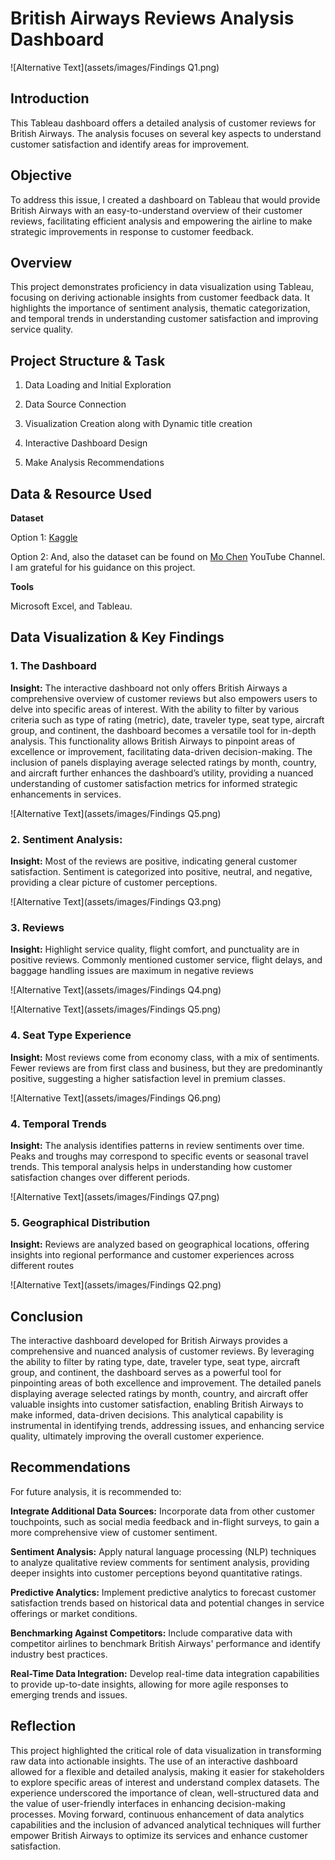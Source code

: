 # British Airways Reviews Analysis Dashboard

![Alternative Text](assets/images/Findings Q1.png)

## Introduction
This Tableau dashboard offers a detailed analysis of customer reviews for British Airways. The analysis focuses on several key aspects to understand customer satisfaction and identify areas for improvement.
## Objective
To address this issue, I created a dashboard on Tableau that would provide British Airways with an easy-to-understand overview of their customer reviews, facilitating efficient analysis and empowering the airline to make strategic improvements in response to customer feedback.
## Overview
This project demonstrates proficiency in data visualization using Tableau, focusing on deriving actionable insights from customer feedback data. It highlights the importance of sentiment analysis, thematic categorization, and temporal trends in understanding customer satisfaction and improving service quality.
## Project Structure & Task

1. Data Loading and Initial Exploration

2. Data Source Connection 

3. Visualization Creation along with Dynamic title creation

4. Interactive Dashboard Design

5. Make Analysis Recommendations

## Data & Resource Used

**Dataset**

Option 1: [Kaggle](https://www.kaggle.com/datasets?fileType=csv)

Option 2: And, also the dataset can be found on [Mo Chen](https://www.youtube.com/@mo-chen) YouTube Channel. I am grateful for his guidance on this project.

**Tools** 

Microsoft Excel, and Tableau.

## Data Visualization & Key Findings
### 1. The Dashboard
**Insight:** The interactive dashboard not only offers British Airways a comprehensive overview of customer reviews but also empowers users to delve into specific areas of interest. With the ability to filter by various criteria such as type of rating (metric), date, traveler type, seat type, aircraft group, and continent, the dashboard becomes a versatile tool for in-depth analysis. This functionality allows British Airways to pinpoint areas of excellence or improvement, facilitating data-driven decision-making. The inclusion of panels displaying average selected ratings by month, country, and aircraft further enhances the dashboard’s utility, providing a nuanced understanding of customer satisfaction metrics for informed strategic enhancements in services.

![Alternative Text](assets/images/Findings Q5.png)

### 2. Sentiment Analysis:

**Insight:** Most of the reviews are positive, indicating general customer satisfaction. Sentiment is categorized into positive, neutral, and negative, providing a clear picture of customer perceptions.

![Alternative Text](assets/images/Findings Q3.png)

### 3. Reviews

**Insight:** Highlight service quality, flight comfort, and punctuality are in positive reviews. Commonly mentioned customer service, flight delays, and baggage handling issues are maximum in negative reviews

![Alternative Text](assets/images/Findings Q4.png)

![Alternative Text](assets/images/Findings Q5.png)

### 4. Seat Type Experience

**Insight:** Most reviews come from economy class, with a mix of sentiments. Fewer reviews are from first class and business, but they are predominantly positive, suggesting a higher satisfaction level in premium classes.

![Alternative Text](assets/images/Findings Q6.png)

### 4. Temporal Trends

**Insight:** The analysis identifies patterns in review sentiments over time. Peaks and troughs may correspond to specific events or seasonal travel trends. This temporal analysis helps in understanding how customer satisfaction changes over different periods.

![Alternative Text](assets/images/Findings Q7.png)

### 5. Geographical Distribution

**Insight:** Reviews are analyzed based on geographical locations, offering insights into regional performance and customer experiences across different routes

![Alternative Text](assets/images/Findings Q2.png)

## Conclusion
The interactive dashboard developed for British Airways provides a comprehensive and nuanced analysis of customer reviews. By leveraging the ability to filter by rating type, date, traveler type, seat type, aircraft group, and continent, the dashboard serves as a powerful tool for pinpointing areas of both excellence and improvement. The detailed panels displaying average selected ratings by month, country, and aircraft offer valuable insights into customer satisfaction, enabling British Airways to make informed, data-driven decisions. This analytical capability is instrumental in identifying trends, addressing issues, and enhancing service quality, ultimately improving the overall customer experience.
## Recommendations
For future analysis, it is recommended to:

**Integrate Additional Data Sources:** Incorporate data from other customer touchpoints, such as social media feedback and in-flight surveys, to gain a more comprehensive view of customer sentiment.

**Sentiment Analysis:** Apply natural language processing (NLP) techniques to analyze qualitative review comments for sentiment analysis, providing deeper insights into customer perceptions beyond quantitative ratings.

**Predictive Analytics:** Implement predictive analytics to forecast customer satisfaction trends based on historical data and potential changes in service offerings or market conditions.

**Benchmarking Against Competitors:** Include comparative data with competitor airlines to benchmark British Airways' performance and identify industry best practices.

**Real-Time Data Integration:** Develop real-time data integration capabilities to provide up-to-date insights, allowing for more agile responses to emerging trends and issues.
## Reflection
This project highlighted the critical role of data visualization in transforming raw data into actionable insights. The use of an interactive dashboard allowed for a flexible and detailed analysis, making it easier for stakeholders to explore specific areas of interest and understand complex datasets. The experience underscored the importance of clean, well-structured data and the value of user-friendly interfaces in enhancing decision-making processes. Moving forward, continuous enhancement of data analytics capabilities and the inclusion of advanced analytical techniques will further empower British Airways to optimize its services and enhance customer satisfaction.
